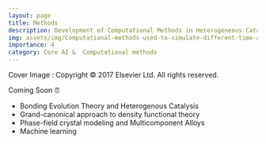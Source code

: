 ```yaml
---
layout: page
title: Methods
description: Development of Computational Methods in Heterogeneous Catalysis, Electrochemistry 
img: assets/img/Computational-methods-used-to-simulate-different-time-and-length-scales-of-processes.png.jpeg
importance: 4
category: Core AI &  Computational methods
---
```

<!--- image from Reference Module in Chemistry, Molecular Sciences and Chemical Engineering © 2017 Elsevier Ltd. All rights reserved. -->

Cover Image : Copyright © 2017 Elsevier Ltd. All rights reserved.

Coming Soon :alarm_clock:

- Bonding Evolution Theory and Heterogenous Catalysis
- Grand-canonical approach to density functional theory
- Phase-field crystal modeling  and Multicomponent Alloys
-  Machine learning
